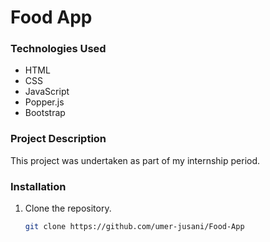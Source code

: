 # Food App

### Technologies Used

- HTML
- CSS
- JavaScript
- Popper.js
- Bootstrap

### Project Description

This project was undertaken as part of my internship period.

### Installation

1. Clone the repository.
   ```bash
   git clone https://github.com/umer-jusani/Food-App
